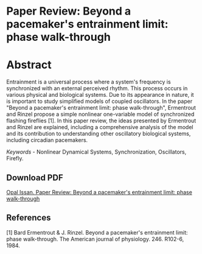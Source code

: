 # Paper Review: Beyond a pacemaker's entrainment limit: phase walk-through

# Abstract 
Entrainment is a universal process where a system's frequency is synchronized with an external perceived rhythm. This process occurs in various physical and biological systems. Due to its appearance in nature, it is important to study simplified models of coupled oscillators. In the paper  "Beyond a pacemaker's entrainment limit: phase walk-through", Ermentrout and Rinzel propose a simple nonlinear one-variable model of synchronized flashing fireflies [1]. In this paper review, the ideas presented by Ermentrout and Rinzel are explained, including a comprehensive analysis of the model and its contribution to understanding other oscillatory biological systems, including circadian pacemakers.

*Keywords* - Nonlinear Dynamical Systems, Synchronization, Oscillators, Firefly.


## Download PDF
[Opal Issan. Paper Review: Beyond a pacemaker's entrainment limit: phase walk-through](firefly_paper_review_math638.pdf)


## References
[1] Bard Ermentrout &  J. Rinzel. Beyond a pacemaker's entrainment limit: phase walk-through. The American journal of physiology. 246. R102-6, 1984.